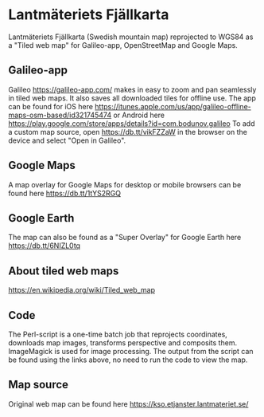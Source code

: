 # Lantmäteriets Fjällkarta
Lantmäteriets Fjällkarta (Swedish mountain map) reprojected to WGS84 as a "Tiled web map" for Galileo-app, OpenStreetMap and Google Maps.

## Galileo-app
Galileo https://galileo-app.com/ makes in easy to zoom and pan seamlessly in tiled web maps. It also saves all downloaded tiles for offline use.
The app can be found for iOS here https://itunes.apple.com/us/app/galileo-offline-maps-osm-based/id321745474 or Android here https://play.google.com/store/apps/details?id=com.bodunov.galileo
To add a custom map source, open https://db.tt/vikFZZaW in the browser on the device and select "Open in Galileo".

## Google Maps
A map overlay for Google Maps for desktop or mobile browsers can be found here https://db.tt/1tYS2RGQ

## Google Earth
The map can also be found as a "Super Overlay" for Google Earth here https://db.tt/6NIZL0tq

## About tiled web maps
https://en.wikipedia.org/wiki/Tiled_web_map

## Code
The Perl-script is a one-time batch job that reprojects coordinates, downloads map images, transforms perspective and composits them.
ImageMagick is used for image processing. The output from the script can be found using the links above, no need to run the code to view the map.

## Map source
Original web map can be found here https://kso.etjanster.lantmateriet.se/
